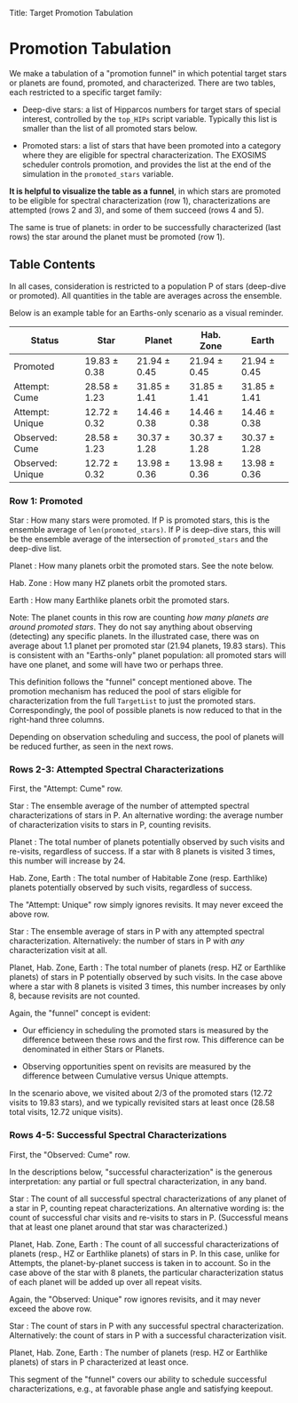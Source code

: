 Title: Target Promotion Tabulation

# Promotion Tabulation

We make a tabulation of a "promotion funnel" in which potential 
target stars or planets are found, promoted, and characterized.
There are two tables, each restricted to a specific target family:

* Deep-dive stars: a list of Hipparcos numbers for target stars of 
special interest, controlled by the `top_HIPs` script variable.
Typically this list is smaller than the list of all promoted stars below.

* Promoted stars: a list of stars that have been promoted into
a category where they are eligible for spectral characterization.
The EXOSIMS scheduler controls promotion, and provides the
list at the end of the simulation in the `promoted_stars` variable.

**It is helpful to visualize the table as a funnel**, in which stars are
promoted
to be eligible for spectral characterization (row 1),
characterizations are attempted (rows 2 and 3),
and some of them succeed (rows 4 and 5).

The same is true of planets: in order to be successfully characterized
(last rows) the star around the planet must be promoted (row 1).

## Table Contents

In all cases, consideration is restricted to a population P of
stars (deep-dive or promoted).
All quantities in the table are averages across the ensemble.

Below is an example table for an Earths-only scenario
as a visual reminder.

[comment]: # (markdown processor doesn't allow multiline table head) 
[comment]: # (pasted from a markdown table .../tbl/table-funnel.md)

| Status                   |                     Star |                  Planet |               Hab. Zone |                   Earth |
| ------------------------ | ------------------------ | ------------------------ | ------------------------ | ------------------------ |
| Promoted                 |      19.83 &plusmn; 0.38 |     21.94 &plusmn; 0.45 |     21.94 &plusmn; 0.45 |     21.94 &plusmn; 0.45 |
| Attempt: Cume            |      28.58 &plusmn; 1.23 |     31.85 &plusmn; 1.41 |     31.85 &plusmn; 1.41 |     31.85 &plusmn; 1.41 |
| Attempt: Unique          |      12.72 &plusmn; 0.32 |     14.46 &plusmn; 0.38 |     14.46 &plusmn; 0.38 |     14.46 &plusmn; 0.38 |
| Observed: Cume           |      28.58 &plusmn; 1.23 |     30.37 &plusmn; 1.28 |     30.37 &plusmn; 1.28 |     30.37 &plusmn; 1.28 |
| Observed: Unique         |      12.72 &plusmn; 0.32 |     13.98 &plusmn; 0.36 |     13.98 &plusmn; 0.36 |     13.98 &plusmn; 0.36 |


### Row 1: Promoted

Star
: How many stars were promoted. 
  If P is promoted stars, this is the ensemble average of `len(promoted_stars)`.
  If P is deep-dive stars, this will be the ensemble average of
  the intersection of `promoted_stars` and the deep-dive list.

Planet
:  How many planets orbit the promoted stars. See the note below.

Hab. Zone
: How many HZ planets orbit the promoted stars.

Earth
: How many Earthlike planets orbit the promoted stars.

Note: The planet counts in this row are counting
*how many planets are around promoted stars*.
They do not say anything about 
observing (detecting) any specific planets.
In the illustrated case, there was on average
about 1.1 planet per promoted star (21.94 planets, 19.83 stars).
This is consistent with an "Earths-only" planet population:
all promoted stars will have one planet, and some will have two 
or perhaps three.

This definition follows the "funnel" concept
mentioned above.
The promotion mechanism has reduced
the pool of stars eligible for characterization
from the full `TargetList` to just the promoted stars.
Correspondingly, the pool of possible planets is now reduced to
that in the right-hand three columns.

Depending on observation scheduling and success, the pool
of planets will be reduced further, as seen in the next rows.

### Rows 2-3: Attempted Spectral Characterizations 

First, the "Attempt: Cume" row.

Star
:   The ensemble average of the number of 
	attempted spectral characterizations of stars in P.
    An alternative wording: the average number of characterization
    visits to stars in P, counting revisits.

Planet
:   The total number of planets potentially observed by such visits and
    re-visits, regardless of success. If a star with 8 planets is visited 3
    times, this number will increase by 24.

Hab. Zone, Earth 
:   The total number of Habitable Zone (resp. Earthlike) planets
    potentially observed by such visits, regardless of success.

The "Attempt: Unique" row simply ignores revisits. It may never
exceed the above row.

Star
:   The ensemble average of stars in P with any attempted spectral
	characterization.
	Alternatively: the number of stars in P with *any* characterization
	visit at all.

Planet, Hab. Zone, Earth 
:   The total number of planets (resp. HZ or Earthlike planets)
	of stars in P potentially observed by such visits.
	In the case above where a star with 8 planets is visited 3 times,
	this number increases by only 8, because revisits are not counted.

Again, the "funnel" concept is evident:

* Our efficiency in scheduling the promoted stars is measured by the
	difference between these rows and the first row. This difference can be
	denominated in either Stars or Planets. 

* Observing opportunities spent on revisits are measured by the 
  difference between Cumulative versus Unique attempts.

In the scenario above, we visited about 2/3 of the promoted stars
(12.72 visits to 19.83 stars), and we typically revisited stars at
least once (28.58 total visits, 12.72 unique visits).

### Rows 4-5: Successful Spectral Characterizations

First, the "Observed: Cume" row.

In the descriptions below, "successful characterization" is
the generous interpretation: 
any partial or full spectral characterization, in any band.
 
Star
:   The count of all successful spectral characterizations
	of any planet of a star in P, counting repeat characterizations.
    An alternative wording is: the count of successful char visits 
	and re-visits to stars in P. 
	(Successful means that at least one planet around that
	star was characterized.)

Planet, Hab. Zone, Earth 
:   The count of all successful characterizations of planets 
	(resp., HZ or Earthlike planets) of stars in P.
	In this case, unlike for Attempts,
	the planet-by-planet success is taken in to account.
	So in the case above of the star with 8 planets, the particular
	characterization status of each planet will be added up over all repeat
	visits. 

Again, the "Observed: Unique" row ignores revisits, and it
may never exceed the above row.

Star
:   The count of stars in P with any successful spectral characterization.
	Alternatively: the count of stars in P with a successful
	characterization visit.
	
Planet, Hab. Zone, Earth 
:   The number of planets (resp. HZ or Earthlike planets)
	of stars in P 
	characterized at least once.
	
This segment of the "funnel" covers our ability to schedule
successful characterizations, e.g., at favorable phase angle
and satisfying keepout.




